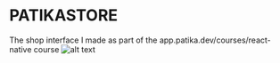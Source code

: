 # PATIKASTORE
The shop interface I made as part of the app.patika.dev/courses/react-native course
![alt text](https://github.com/ieavci/NewsApp/blob/master/WhatsApp%20G%C3%B6rsel%202023-01-01%20saat%2023.09.47.jpg)
